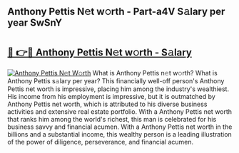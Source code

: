 ## Anthony Pettis N𝚎t w𝚘rth - Part-a4V S𝚊lary per year SwSnY

# <h2><a href="http://gc3ab1.nevu.top/?p=Anthony+Pettis">🔗 👉🔴 Anthony Pettis N𝚎t w𝚘rth - S𝚊lary</a></h2>

[![Anthony Pettis N𝚎t W𝚘rth](https://i.imgur.com/Oavwk0R.jpeg)](http://gc3ab1.nevu.top/?p=Anthony+Pettis)
What is Anthony Pettis n𝚎t w𝚘rth? What is Anthony Pettis s𝚊lary per year?
This financially well-off person's Anthony Pettis net worth is impressive, placing him among the industry's wealthiest. His income from his employment is impressive, but it is outmatched by Anthony Pettis net worth, which is attributed to his diverse business activities and extensive real estate portfolio. With a Anthony Pettis net worth that ranks him among the world's richest, this man is celebrated for his business savvy and financial acumen. With a Anthony Pettis net worth in the billions and a substantial income, this wealthy person is a leading illustration of the power of diligence, perseverance, and financial acumen.
